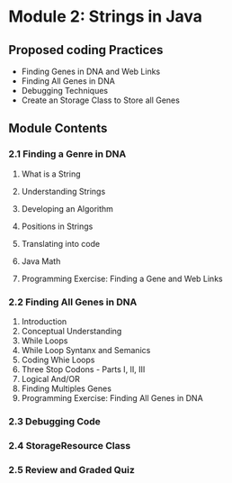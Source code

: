 # Module 2: Strings in Java
## Proposed coding Practices
- Finding Genes in DNA and Web Links
- Finding All Genes in DNA
- Debugging Techniques
- Create an Storage Class to Store all Genes

## Module Contents


### 2.1 Finding a Genre in DNA

  1. What is a String


  2. Understanding Strings



  3. Developing an Algorithm


  4. Positions in Strings



  5. Translating into code




  6. Java Math
  7. Programming Exercise: Finding a Gene and Web Links

### 2.2  Finding All Genes in DNA

  1. Introduction
  2. Conceptual Understanding
  3. While Loops
  4. While Loop Syntanx and Semanics
  5. Coding Whie Loops
  6. Three Stop Codons - Parts I, II, III
  7. Logical And/OR
  8.  Finding Multiples Genes
  9.  Programming Exercise: Finding All Genes in DNA

### 2.3 Debugging Code

### 2.4 StorageResource Class

### 2.5 Review and Graded Quiz
